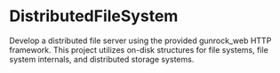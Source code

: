 # DistributedFileSystem
Develop a distributed file server using the provided gunrock_web HTTP framework. This project utilizes on-disk structures for file systems, file system internals, and distributed storage systems.
